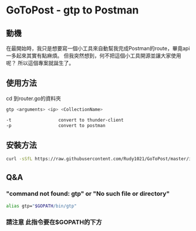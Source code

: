 # GoToPost - gtp to Postman

## 動機

在最開始時，我只是想要寫一個小工具來自動幫我完成Postman的route，畢竟api一多起來其實有點麻煩。
但我突然想到，何不把這個小工具開源並讓大家使用呢？
所以這個專案就誕生了。

## 使用方法

cd 到router.go的資料夾

```bash
gtp <arguments> <ip> <CollectionName>

-t                  convert to thunder-client
-p                  convert to postman
```

## 安裝方法

```bash
curl -sSfL https://raw.githubusercontent.com/Rudy1021/GoToPost/master/install.sh | sh
```

## Q&A

### "command not found: gtp" or "No such file or directory"

```zsh
alias gtp="$GOPATH/bin/gtp"
```

### 請注意 此指令要在$GOPATH的下方

